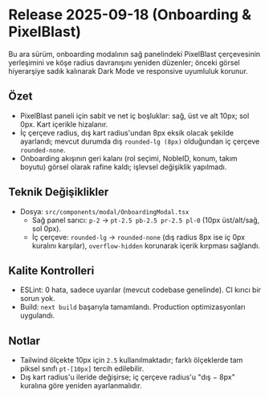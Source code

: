 # Release 2025-09-18 (Onboarding & PixelBlast)

Bu ara sürüm, onboarding modalının sağ panelindeki PixelBlast çerçevesinin yerleşimini ve köşe radius davranışını yeniden düzenler; önceki görsel hiyerarşiye sadık kalınarak Dark Mode ve responsive uyumluluk korunur.

## Özet
- PixelBlast paneli için sabit ve net iç boşluklar: sağ, üst ve alt 10px; sol 0px. Kart içerikle hizalanır.
- İç çerçeve radius, dış kart radius'undan 8px eksik olacak şekilde ayarlandı; mevcut durumda dış `rounded-lg (8px)` olduğundan iç çerçeve `rounded-none`.
- Onboarding akışının geri kalanı (rol seçimi, NobleID, konum, takım boyutu) görsel olarak rafine kaldı; işlevsel değişiklik yapılmadı.

## Teknik Değişiklikler
- Dosya: `src/components/modal/OnboardingModal.tsx`
  - Sağ panel sarıcı: `p-2` -> `pt-2.5 pb-2.5 pr-2.5 pl-0` (10px üst/alt/sağ, sol 0px).
  - İç çerçeve: `rounded-lg` -> `rounded-none` (dış radius 8px ise iç 0px kuralını karşılar), `overflow-hidden` korunarak içerik kırpması sağlandı.

## Kalite Kontrolleri
- ESLint: 0 hata, sadece uyarılar (mevcut codebase genelinde). CI kırıcı bir sorun yok.
- Build: `next build` başarıyla tamamlandı. Production optimizasyonları uygulandı.

## Notlar
- Tailwind ölçekte 10px için `2.5` kullanılmaktadır; farklı ölçeklerde tam piksel sınıfı `pt-[10px]` tercih edilebilir.
- Dış kart radius'u ileride değişirse; iç çerçeve radius'u "dış − 8px" kuralına göre yeniden ayarlanmalıdır.
